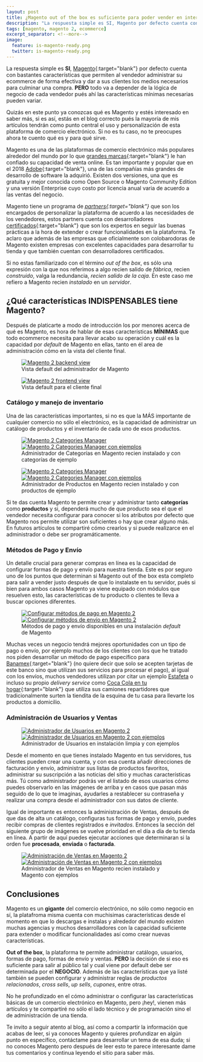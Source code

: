 ```yaml
---
layout: post
title: ¿Magento out of the box es suficiente para poder vender en internet?
description: "La respuesta simple es SI, Magento por defecto cuenta con bastantes características que permiten al vendedor administrar su ecommerce de forma efectiva y dar a sus clientes los medios necesarios para culminar una compra."
tags: [magento, magento 2, ecommerce]
excerpt_separator: <!--more-->
image:
  feature: is-magento-ready.png
  twitter: is-magento-ready.png
---
```


La respuesta simple es <strong>SI</strong>, [Magento](https://magento.com/){:target="blank"} por defecto cuenta con bastantes características que permiten al vendedor administrar su ecommerce de forma efectiva y dar a sus clientes los medios necesarios para culminar una compra. <strong>PERO</strong> todo va a depender de la lógica de negocio de cada vendedor pués ahí las características mínimas necesarias pueden variar.

<!--more-->

Quizás en este punto ya conozcas qué es Magento y estés interesado en saber más, si es así, estás en el blog correcto pués la mayoría de mis artículos tendrán como punto central el uso y personalización de esta plataforma de comercio electrónico. Si no es tu caso, no te preocupes ahora te cuento qué es y para qué sirve.

Magento es una de las plataformas de comercio electrónico más populares alrededor del mundo por lo que [grandes marcas](https://www.mageworx.com/blog/2012/11/top-10-world-brands-on-magento/){:target="blank"} le han confiado su capacidad de venta online. Es tan importante y popular que en el 2018 [Adobe](https://www.adobe.com/){:target="blank"}, una de las compañías más grandes de desarrollo de software la adquirió. Existen dos versiones, una que es gratuita y mejor conocida como Open Source o Magento Community Edition y una versión Enterprise cuyo costo por licencia anual varia de acuerdo a las ventas del negocio.

Magento tiene un programa de <i>[partners](https://magento.com/partners/choose-solution-partner){:target="blank"}</i> que son los encargados de personalizar la plataforma de acuerdo a las necesidades de los vendedores, estos partners cuenta con desarrolladores [certificados](https://u.magento.com/certification/directory){:target="blank"} que son los expertos en seguir las buenas prácticas a la hora de extender o crear funcionalidades en la plataforma. Te aclaro que además de las empresas que oficialmente son colobarodoras de Magento existen empresas con excelentes capacidades para desarrollar tu tienda y que también cuentan con desarrolladores certificados.

Si no estas familiarizado con el término <i>out of the box</i>, es sólo una expresión con la que nos referimos a algo recien salido de <i>fábrica</i>, recien <i>construido</i>, valga la redundancia, <i>recien salido de la caja</i>. En este caso me refiero a Magento recien <i>instalado</i> en un <i>servidor</i>.

## ¿Qué características INDISPENSABLES tiene Magento?

Después de platicarte a modo de introducción los por menores acerca de qué es Magento, es hora de hablar de esas características <strong>MÍNIMAS</strong> que todo ecommerce necesita para llevar acabo su operación y cuál es la capacidad por <i>default</i> de Magento en ellas, tanto en él area de administración cómo en la vista del cliente final.

<figure>
	<a href="/images/blog/magento-ootb/backend.png">
		<img src="/images/blog/magento-ootb/backend.png" alt="Magento 2 backend view">
	</a>
	<figcaption>Vista default del administrador de Magento</figcaption>
</figure>
<figure>
	<a href="/images/blog/magento-ootb/frontend.png">
		<img src="/images/blog/magento-ootb/frontend.png" alt="Magento 2 frontend view">
	</a>
	<figcaption>Vista default para el cliente final</figcaption>
</figure>

### Catálogo y manejo de inventario

Una de las características importantes, si no es que la MÁS importante de cualquier comercio no sólo el electrónico, es la capacidad de administrar un catálogo de productos y el inventario de cada uno de esos productos.

<figure class="half">
	<a href="/images/blog/magento-ootb/manage-categories.png">
		<img src="/images/blog/magento-ootb/manage-categories.png" alt="Magento 2 Categories Manager">
	</a>
	<a href="/images/blog/magento-ootb/manage-categories-sample.png">
		<img src="/images/blog/magento-ootb/manage-categories-sample.png" alt="Magento 2 Categories Manager con ejemplos">
	</a>
	<figcaption>Administrador de Categorías en Magento recien instalado y con categorías de ejemplo</figcaption>
</figure>

<figure class="half">
	<a href="/images/blog/magento-ootb/manage-products.png">
		<img src="/images/blog/magento-ootb/manage-products.png" alt="Magento 2 Categories Manager">
	</a>
	<a href="/images/blog/magento-ootb/manage-products-sample.png">
		<img src="/images/blog/magento-ootb/manage-products-sample.png" alt="Magento 2 Categories Manager con ejemplos">
	</a>
	<figcaption>Administrador de Productos en Magento recien instalado y con productos de ejemplo</figcaption>
</figure>

Si te das cuenta Magento te permite crear y administrar tanto <strong>categorías</strong> como <strong>productos</strong> y si, dependerá mucho de que producto sea el que el vendedor necesita configurar para conocer si los atributos por defecto que Magento nos permite utilizar son suficientes o hay que crear alguno más. En futuros artículos te compartiré cómo crearlos y si puede realizarce en el administrador o debe ser programáticamente.

### Métodos de Pago y Envío

Un detalle crucial para generar compras en línea es la capacidad de configurar formas de pago y envío para nuestra tienda. Este es por seguro uno de los puntos que determinan si Magento out of the box esta completo para salir a vender justo después de que lo instalaste en tu servidor, pués si bien para ambos casos Magento ya viene equipado con módulos que resuelven esto, las características de tu producto o clientes te lleva a buscar opciones diferentes.

<figure class="half">
	<a href="/images/blog/magento-ootb/payment-methods.png">
		<img src="/images/blog/magento-ootb/payment-methods.png" alt="Configurar métodos de pago en Magento 2">
	</a>
	<a href="/images/blog/magento-ootb/shipping-methods.png">
		<img src="/images/blog/magento-ootb/shipping-methods.png" alt="Configurar métodos de envío en Magento 2">
	</a>
	<figcaption>Métodos de pago y envío disponibles en una instalación <i>default</i> de Magento</figcaption>
</figure>

Muchas veces un negocio tendrá mejores oportunidades con un tipo de pago o envío, por ejemplo muchos de los clientes con los que he tratado nos piden desarrollar un método de pago específico para [Banamex](https://www.banamex.com/){:target="blank"} (no quiere decir que solo se acepten tarjetas de este banco sino que utilizan sus servicios para procesar el pago), al igual con los envíos, muchos vendedores utilizan por citar un ejemplo [Estafeta](https://www.estafeta.com/) o incluso su propio <i>delivery service</i> como [Coca Cola en tu hogar](https://www.coca-colaentuhogar.com/){:target="blank"} que utiliza sus camiones repartidores que tradicionalmente surten la tiendita de la esquina de tu casa para llevarte los productos a domicilio.

### Administración de Usuarios y Ventas

<figure class="half">
	<a href="/images/blog/magento-ootb/customers.png">
		<img src="/images/blog/magento-ootb/customers.png" alt="Administrador de Usuarios en Magento 2">
	</a>
	<a href="/images/blog/magento-ootb/customers-sample.png">
		<img src="/images/blog/magento-ootb/customers-sample.png" alt="Administrador de Usuarios en Magento 2 con ejemplos">
	</a>
	<figcaption>Administrador de Usuarios en instalación limpia y con ejemplos</figcaption>
</figure>

Desde el momento en que tienes instalado Magento en tus servidores, tus clientes pueden crear una cuenta, y con esa cuenta añadir direcciones de facturación y envío, administrar sus listas de productos favoritos, administrar su suscripción a las noticias del sitio y muchas características más. Tú como administrador podrás ver el listado de esos usuarios cómo puedes observarlo en las imágenes de arriba y en casos que pasan más seguido de lo que te imaginas, ayudarles a restablecer su contraseña y realizar una compra desde el administrador con sus datos de cliente.

Igual de importante es entonces la administración de Ventas, después de que das de alta un catálogo, configuras tus formas de pago y envío, puedes recibir compras de clientes registrados e <i>invitados</i>. Entonces la sección del siguiente grupo de imágenes se vuelve prioridad en el día a día de tu tienda en línea. A partir de aquí puedes ejecutar acciones que determinaran si la orden fue <strong>procesada</strong>, <strong>enviada</strong> o <strong>facturada</strong>.

<figure class="half">
	<a href="/images/blog/magento-ootb/sales.png">
		<img src="/images/blog/magento-ootb/sales.png" alt="Administración de Ventas en Magento 2">
	</a>
	<a href="/images/blog/magento-ootb/sales-sample.png">
		<img src="/images/blog/magento-ootb/sales-sample.png" alt="Administración de Ventas en Magento 2 con ejemplos">
	</a>
	<figcaption>Administrador de Ventas en Magento recien instalado y Magento con ejemplos</figcaption>
</figure>

## Conclusiones

Magento es un <strong>gigante</strong> del comercio electrónico, no sólo como negocio en sí, la platafroma misma cuenta con muchisimas características desde el momento en que lo descargas e instalas y alrededor del mundo existen muchas agencias y muchos desarrolladores con la capacidad suficiente para extender o modificar funcionalidades así como crear nuevas características.

<strong>Out of the box</strong>, la plataforma te permite administrar catálogo, usuarios, formas de pago, formas de envío y ventas. <strong>PERO</strong> la decisión de si eso es suficiente para salir al público tal y cual viene por default debe ser determinada por el <strong>NEGOCIO</strong>. Además de las características que ya listé también se pueden configurar y administrar reglas de <i>productos relacionados</i>, <i>cross sells</i>, <i>up sells</i>, <i>cupones</i>, entre otras.

No he profundizado en el cómo administrar o configurar las características básicas de un comercio electrónico en Magento, pero ¡hey!, vienen más artículos y te compartiré no sólo el lado técnico y de programación sino el de administración de una tienda.

Te invito a seguir atento al blog, así como a compartir la información que acabas de leer, si ya conoces Magento y quieres profundizar en algún punto en específico, contáctame para desarrollar un tema de esa duda; si no conoces Magento pero después de leer esto te parece interesante dame tus comentarios y continua leyendo el sitio para saber más.